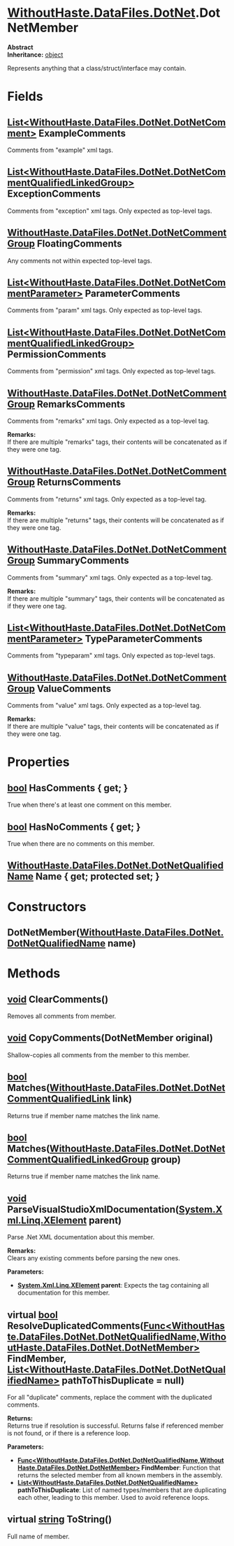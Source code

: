 # [WithoutHaste.DataFiles.DotNet](TableOfContents.WithoutHaste.DataFiles.DotNet.md).DotNetMember

**Abstract**  
**Inheritance:** [object](https://docs.microsoft.com/en-us/dotnet/api/system.object)  

Represents anything that a class/struct/interface may contain.  

# Fields

## [List&lt;WithoutHaste.DataFiles.DotNet.DotNetComment&gt;](https://docs.microsoft.com/en-us/dotnet/api/system.collections.generic.list-1) ExampleComments

Comments from "example" xml tags.  

## [List&lt;WithoutHaste.DataFiles.DotNet.DotNetCommentQualifiedLinkedGroup&gt;](https://docs.microsoft.com/en-us/dotnet/api/system.collections.generic.list-1) ExceptionComments

Comments from "exception" xml tags.  Only expected as top-level tags.  

## [WithoutHaste.DataFiles.DotNet.DotNetCommentGroup](WithoutHaste.DataFiles.DotNet.DotNetCommentGroup.md) FloatingComments

Any comments not within expected top-level tags.  

## [List&lt;WithoutHaste.DataFiles.DotNet.DotNetCommentParameter&gt;](https://docs.microsoft.com/en-us/dotnet/api/system.collections.generic.list-1) ParameterComments

Comments from "param" xml tags. Only expected as top-level tags.  

## [List&lt;WithoutHaste.DataFiles.DotNet.DotNetCommentQualifiedLinkedGroup&gt;](https://docs.microsoft.com/en-us/dotnet/api/system.collections.generic.list-1) PermissionComments

Comments from "permission" xml tags. Only expected as top-level tags.  

## [WithoutHaste.DataFiles.DotNet.DotNetCommentGroup](WithoutHaste.DataFiles.DotNet.DotNetCommentGroup.md) RemarksComments

Comments from "remarks" xml tags. Only expected as a top-level tag.  

**Remarks:**  
If there are multiple "remarks" tags, their contents will be concatenated as if they were one tag.  

## [WithoutHaste.DataFiles.DotNet.DotNetCommentGroup](WithoutHaste.DataFiles.DotNet.DotNetCommentGroup.md) ReturnsComments

Comments from "returns" xml tags. Only expected as a top-level tag.  

**Remarks:**  
If there are multiple "returns" tags, their contents will be concatenated as if they were one tag.  

## [WithoutHaste.DataFiles.DotNet.DotNetCommentGroup](WithoutHaste.DataFiles.DotNet.DotNetCommentGroup.md) SummaryComments

Comments from "summary" xml tags. Only expected as a top-level tag.  

**Remarks:**  
If there are multiple "summary" tags, their contents will be concatenated as if they were one tag.  

## [List&lt;WithoutHaste.DataFiles.DotNet.DotNetCommentParameter&gt;](https://docs.microsoft.com/en-us/dotnet/api/system.collections.generic.list-1) TypeParameterComments

Comments from "typeparam" xml tags. Only expected as top-level tags.  

## [WithoutHaste.DataFiles.DotNet.DotNetCommentGroup](WithoutHaste.DataFiles.DotNet.DotNetCommentGroup.md) ValueComments

Comments from "value" xml tags. Only expected as a top-level tag.  

**Remarks:**  
If there are multiple "value" tags, their contents will be concatenated as if they were one tag.  

# Properties

## [bool](https://docs.microsoft.com/en-us/dotnet/api/system.boolean) HasComments { get; }

True when there's at least one comment on this member.  

## [bool](https://docs.microsoft.com/en-us/dotnet/api/system.boolean) HasNoComments { get; }

True when there are no comments on this member.  

## [WithoutHaste.DataFiles.DotNet.DotNetQualifiedName](WithoutHaste.DataFiles.DotNet.DotNetQualifiedName.md) Name { get; protected set; }

# Constructors

## DotNetMember([WithoutHaste.DataFiles.DotNet.DotNetQualifiedName](WithoutHaste.DataFiles.DotNet.DotNetQualifiedName.md) name)

# Methods

## [void](https://docs.microsoft.com/en-us/dotnet/api/system.void) ClearComments()

Removes all comments from member.  

## [void](https://docs.microsoft.com/en-us/dotnet/api/system.void) CopyComments(DotNetMember original)

Shallow-copies all comments from the  member to this member.  

## [bool](https://docs.microsoft.com/en-us/dotnet/api/system.boolean) Matches([WithoutHaste.DataFiles.DotNet.DotNetCommentQualifiedLink](WithoutHaste.DataFiles.DotNet.DotNetCommentQualifiedLink.md) link)

Returns true if member name matches the link name.  

## [bool](https://docs.microsoft.com/en-us/dotnet/api/system.boolean) Matches([WithoutHaste.DataFiles.DotNet.DotNetCommentQualifiedLinkedGroup](WithoutHaste.DataFiles.DotNet.DotNetCommentQualifiedLinkedGroup.md) group)

Returns true if member name matches the link name.  

## [void](https://docs.microsoft.com/en-us/dotnet/api/system.void) ParseVisualStudioXmlDocumentation([System.Xml.Linq.XElement](https://docs.microsoft.com/en-us/dotnet/api/system.xml.linq.xelement) parent)

Parse .Net XML documentation about this member.  

**Remarks:**  
Clears any existing comments before parsing the new ones.  

**Parameters:**  
* **[System.Xml.Linq.XElement](https://docs.microsoft.com/en-us/dotnet/api/system.xml.linq.xelement) parent**: Expects the tag containing all documentation for this member.  

## virtual [bool](https://docs.microsoft.com/en-us/dotnet/api/system.boolean) ResolveDuplicatedComments([Func&lt;WithoutHaste.DataFiles.DotNet.DotNetQualifiedName,WithoutHaste.DataFiles.DotNet.DotNetMember&gt;](https://docs.microsoft.com/en-us/dotnet/api/system.func-2) FindMember, [List&lt;WithoutHaste.DataFiles.DotNet.DotNetQualifiedName&gt;](https://docs.microsoft.com/en-us/dotnet/api/system.collections.generic.list-1) pathToThisDuplicate = null)

For all "duplicate" comments, replace the comment with the duplicated comments.  

**Returns:**  
Returns true if resolution is successful. Returns false if referenced member is not found, or if there is a reference loop.  

**Parameters:**  
* **[Func&lt;WithoutHaste.DataFiles.DotNet.DotNetQualifiedName,WithoutHaste.DataFiles.DotNet.DotNetMember&gt;](https://docs.microsoft.com/en-us/dotnet/api/system.func-2) FindMember**: Function that returns the selected member from all known members in the assembly.  
* **[List&lt;WithoutHaste.DataFiles.DotNet.DotNetQualifiedName&gt;](https://docs.microsoft.com/en-us/dotnet/api/system.collections.generic.list-1) pathToThisDuplicate**: List of named types/members that are duplicating each other, leading to this member. Used to avoid reference loops.  

## virtual [string](https://docs.microsoft.com/en-us/dotnet/api/system.string) ToString()

Full name of member.  

